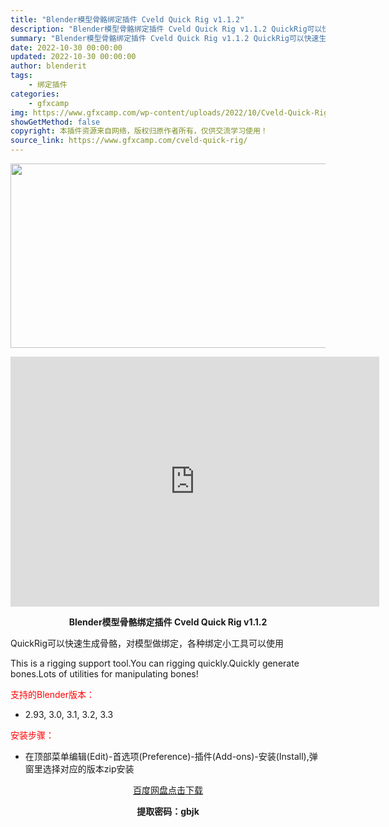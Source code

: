 ```yaml
---
title: "Blender模型骨骼绑定插件 Cveld Quick Rig v1.1.2"
description: "Blender模型骨骼绑定插件 Cveld Quick Rig v1.1.2 QuickRig可以快速生成骨骼，对模型做绑定，各种绑定小工具可以使用 This is a rigging support..."
summary: "Blender模型骨骼绑定插件 Cveld Quick Rig v1.1.2 QuickRig可以快速生成骨骼，对模型做绑定，各种绑定小工具可以使用 This is a rigging support..."
date: 2022-10-30 00:00:00
updated: 2022-10-30 00:00:00
author: blenderit
tags: 
    - 绑定插件
categories:
    - gfxcamp
img: https://www.gfxcamp.com/wp-content/uploads/2022/10/Cveld-Quick-Rig.jpg
showGetMethod: false
copyright: 本插件资源来自网络，版权归原作者所有，仅供交流学习使用！
source_link: https://www.gfxcamp.com/cveld-quick-rig/
---
```

<div><p><img decoding="async" class="aligncenter size-full wp-image-107887" src="https://www.gfxcamp.com/wp-content/uploads/2022/10/Cveld-Quick-Rig.jpg" data-src="https://www.gfxcamp.com/wp-content/uploads/2022/10/Cveld-Quick-Rig.jpg" alt="" width="590" height="295" data-srcset="https://www.gfxcamp.com/wp-content/uploads/2022/10/Cveld-Quick-Rig.jpg 590w, https://www.gfxcamp.com/wp-content/uploads/2022/10/Cveld-Quick-Rig-150x75.jpg 150w" data-sizes="(max-width: 590px) 100vw, 590px"></p><p style="text-align: center;"><iframe loading="lazy" src="https://player.youku.com/embed/XNTkxNjE1Njc3Ng==" width="590" height="400" frameborder="0" allowfullscreen="allowfullscreen" data-mce-fragment="1"></iframe></p><p style="text-align: center;"><strong>Blender模型骨骼绑定插件 Cveld Quick Rig v1.1.2</strong></p><p>QuickRig可以快速生成骨骼，对模型做绑定，各种绑定小工具可以使用</p><p>This is a rigging support tool.You can rigging quickly.Quickly generate bones.Lots of utilities for manipulating bones!</p><p style="text-align: left;"><span style="color: #ff0000;">支持的Blender版本：</span></p><ul>
<li style="text-align: left;">2.93, 3.0, 3.1, 3.2, 3.3</li>
</ul><p><span style="color: #ff0000;">安装步骤：</span></p><ul>
<li>在顶部菜单编辑(Edit)-首选项(Preference)-插件(Add-ons)-安装(Install),弹窗里选择对应的版本zip安装</li>
</ul><p style="text-align: center;"><a class="maxbutton-3 maxbutton maxbutton-baidu" target="_blank" rel="noopener" href="https://pan.baidu.com/s/1ZpuCWht_nHueu2poxx5MVQ?pwd=gbjk"><span class="mb-text">百度网盘点击下载</span></a></p><p style="text-align: center;"><strong>提取密码：gbjk</strong></p></div>